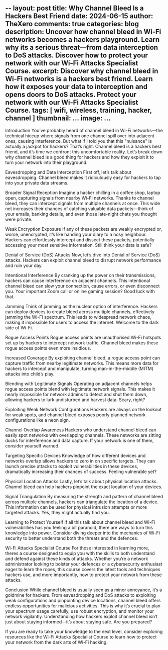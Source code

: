 --
layout: post
title:  Why Channel Bleed Is a Hackers Best Friend
date:	2024-06-15
author: TheXero
comments: true
categories: blog
description: Uncover how channel bleed in Wi-Fi networks becomes a hackers playground. Learn why its a serious threat—from data interception to DoS attacks. Discover how to protect your network with our Wi-Fi Attacks Specialist Course.
excerpt: Discover why channel bleed in Wi-Fi networks is a hackers best friend. Learn how it exposes your data to interception and opens doors to DoS attacks. Protect your network with our Wi-Fi Attacks Specialist Course.
tags: [ wifi, wireless, training, hacker, channel ]
thumbnail: ...
image: ...
---

Introduction
You’ve probably heard of channel bleed in Wi-Fi networks—the technical hiccup where signals from one channel spill over into adjacent ones, causing interference. But what if I told you that this "nuisance" is actually a jackpot for hackers? That’s right. Channel bleed is a hackers best friend, and it’s time we confront this uncomfortable reality. Let’s break down why channel bleed is a good thing for hackers and how they exploit it to turn your network into their playground.

Eavesdropping and Data Interception
First off, let’s talk about eavesdropping. Channel bleed makes it ridiculously easy for hackers to tap into your private data streams.

Broader Signal Reception
Imagine a hacker chilling in a coffee shop, laptop open, capturing signals from nearby Wi-Fi networks. Thanks to channel bleed, they can intercept signals from multiple channels at once. This wide net increases their chances of catching valuable data packets—think of your emails, banking details, and even those late-night chats you thought were private.

Weak Encryption Exposure
If any of these packets are weakly encrypted or, worse, unencrypted, it’s like handing your diary to a nosy neighbour. Hackers can effortlessly intercept and dissect these packets, potentially accessing your most sensitive information. Still think your data is safe?

Denial of Service (DoS) Attacks
Now, let’s dive into Denial of Service (DoS) attacks. Hackers can exploit channel bleed to disrupt network performance and ruin your day.

Intentional Interference
By cranking up the power on their transmissions, hackers can cause interference on adjacent channels. This intentional channel bleed can slow your connection, cause errors, or even disconnect you. Your important Zoom call or online gaming session? Good luck with that.

Jamming
Think of jamming as the nuclear option of interference. Hackers can deploy devices to create bleed across multiple channels, effectively jamming the Wi-Fi spectrum. This leads to widespread network chaos, making it impossible for users to access the internet. Welcome to the dark side of Wi-Fi.

Rogue Access Points
Rogue access points are unauthorised Wi-Fi hotspots set up by hackers to intercept network traffic. Channel bleed makes these rogue access points even more insidious.

Increased Coverage
By exploiting channel bleed, a rogue access point can capture traffic from nearby legitimate networks. This means more data for hackers to intercept and manipulate, turning man-in-the-middle (MITM) attacks into child’s play.

Blending with Legitimate Signals
Operating on adjacent channels helps rogue access points blend with legitimate network signals. This makes it nearly impossible for network admins to detect and shut them down, allowing hackers to lurk undisturbed and harvest data. Scary, right?

Exploiting Weak Network Configurations
Hackers are always on the lookout for weak spots, and channel bleed exposes poorly planned network configurations like a neon sign.

Channel Overlap Awareness
Hackers who understand channel bleed can easily spot networks with overlapping channels. These networks are sitting ducks for interference and data capture. If your network is one of them, consider yourself warned.

Targeting Specific Devices
Knowledge of how different devices and networks overlap allows hackers to zero in on specific targets. They can launch precise attacks to exploit vulnerabilities in these devices, dramatically increasing their chances of success. Feeling vulnerable yet?

Physical Location Attacks
Lastly, let’s talk about physical location attacks. Channel bleed can help hackers pinpoint the exact location of your devices.

Signal Triangulation
By measuring the strength and pattern of channel bleed across multiple channels, hackers can triangulate the location of a device. This information can be used for physical intrusion attempts or more targeted attacks. Yes, they might actually find you.

Learning to Protect Yourself
If all this talk about channel bleed and Wi-Fi vulnerabilities has you feeling a bit paranoid, there are ways to turn this knowledge into power. Consider diving deeper into the mechanics of Wi-Fi security to better understand both the threats and the defences.

Wi-Fi Attacks Specialist Course
For those interested in learning more, theres a course designed to equip you with the skills to both understand and defend against these kinds of attacks. Whether you’re a network administrator looking to bolster your defences or a cybersecurity enthusiast eager to learn the ropes, this course covers the latest tools and techniques hackers use, and more importantly, how to protect your network from these attacks.

Conclusion
While channel bleed is usually seen as a minor annoyance, it’s a goldmine for hackers. From eavesdropping and DoS attacks to exploiting weak configurations and pinpointing device locations, channel bleed offers endless opportunities for malicious activities. This is why it’s crucial to plan your spectrum usage carefully, use robust encryption, and monitor your network vigilantly. Understanding how hackers exploit channel bleed isn’t just about staying informed—it’s about staying safe. Are you prepared?

If you are ready to take your knowledge to the next level, consider exploring resources like the Wi-Fi Attacks Specialist Course to learn how to protect your network from the dark arts of Wi-Fi hacking.
